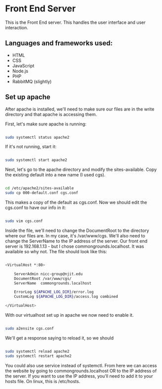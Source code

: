 # Front End Server


This is the Front End server. This handles the user interface and user interaction.


## Languages and frameworks used:
- HTML
- CSS
- JavaScript
- Node.js
- PHP
- RabbitMQ (slightly)




## Set up apache

After apache is installed, we'll need to make sure our files are in the write directory and that apache is accessing them.

First, let's make sure apache is running:

```bash

sudo systemctl status apache2

```

If it's not running, start it:

```bash

sudo systemctl start apache2

```

Next, let's go to the apache directory and modify the sites-available. Copy the existing default into a new name (I used cgs).

```bash

cd /etc/apache2/sites-available
sudo cp 000-default.conf cgs.conf

```

This makes a copy of the default as cgs.conf. Now we should edit the cgs.conf to have our info in it:

```bash

sudo vim cgs.conf

```

Inside the file, we'll need to change the DocumentRoot to the directory where our files are. In my case, it's /var/www/cgs. We'll also need to change the ServerName to the IP address of the server. Our front end server is 192.168.1.13 - but I chose commongrounds.localhost. It was available so why not. The file should look like this:

```bash

<VirtualHost *:80>

    ServerAdmin nicc-group@njit.edu
    DocumentRoot /var/www/cgs/
    ServerName  commongrounds.localhost

    ErrorLog ${APACHE_LOG_DIR}/error.log
    CustomLog ${APACHE_LOG_DIR}/access.log combined

</VirtualHost>

```

With our virtualhost set up in apache we now need to enable it.


```bash

sudo a2ensite cgs.conf

```

We'll get a response saying to reload it, so we should


```bash

sudo systemctl reload apache2
sudo systemctl restart apache2
```

You could also use service instead of systemctl. From here we can access the website by going to commongrounds.localhost OR to the IP address of the server. If you want to use the IP address, you'll need to add it to your hosts file. On linux, this is /etc/hosts. 

